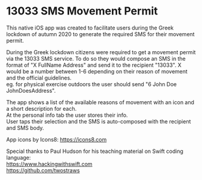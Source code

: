 # 13033 SMS Movement Permit 
This native iOS app was created to facilitate users during the Greek lockdown of autumn 2020 to generate the required SMS for their movement permit.

During the Greek lockdown citizens were required to get a movement permit via the 13033 SMS service. To do so they would compose an SMS in the format of "X FullName Address" and send it to the recipient "13033". X would be a number between 1-6 depending on their reason of movement and the official guidelines.   
eg. for physical exercise outdoors the user should send "6 John Doe JohnDoesAddress".

The app shows a list of the available reasons of movement with an icon and a short description for each.  
At the personal info tab the user stores their info.  
User taps their selection and the SMS is auto-composed with the recipient and SMS body.

App icons by Icons8: https://icons8.com

Special thanks to Paul Hudson for his teaching material on Swift coding language:  
https://www.hackingwithswift.com  
https://github.com/twostraws
